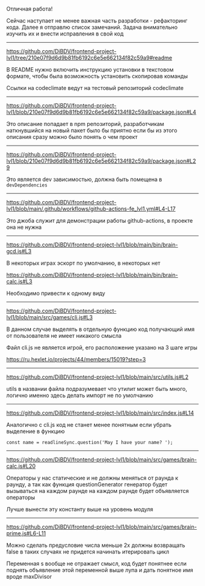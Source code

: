 Отличная работа!

Сейчас наступает не менее важная часть разработки - рефакторинг кода. Далее я отправлю список замечаний.
Задача внимательно изучить их и внести исправления в свой код

---

https://github.com/DiBDV/frontend-project-lvl1/tree/210e07f9d6d9b81fb6192c6e5e662134f82c59a9#readme

В README нужно включить инструкцию установки в текстовом формате, чтобы была возможность установить скопировав команды

Ссылки на codeclimate ведут на тестовый репозиторий codeclimate

---

https://github.com/DiBDV/frontend-project-lvl1/blob/210e07f9d6d9b81fb6192c6e5e662134f82c59a9/package.json#L4

Это описание попадает в npm репозиторий, разработчикам наткнувшийся на новый пакет было бы приятно если бы из этого описания сразу можно было понять о чем проект

---

https://github.com/DiBDV/frontend-project-lvl1/blob/210e07f9d6d9b81fb6192c6e5e662134f82c59a9/package.json#L29

Это является dev зависимостью, должна быть помещена в `devDependencies`

---

https://github.com/DiBDV/frontend-project-lvl1/blob/main/.github/workflows/github-actions-fe_lvl1.yml#L4-L17

Это джоба служит для демонстрации работы github-actions, в проекте она не нужна


---

https://github.com/DiBDV/frontend-project-lvl1/blob/main/bin/brain-gcd.js#L3

В некоторых играх эскорт по умолчанию, в некоторых нет

https://github.com/DiBDV/frontend-project-lvl1/blob/main/bin/brain-calc.js#L3

Необходимо привести к одному виду

---

https://github.com/DiBDV/frontend-project-lvl1/blob/main/src/games/cli.js#L3

В данном случае выделять в отдельную функцию код получающий имя от пользователя не имеет никакого смысла

Файл cli.js не является игрой, его расположение указано на 3 шаге игры

https://ru.hexlet.io/projects/44/members/15019?step=3

---

https://github.com/DiBDV/frontend-project-lvl1/blob/main/src/utils.js#L2

utils в названии файла подразумевает что утилит может быть много, логично именно здесь делать импорт не по умолчанию

---

https://github.com/DiBDV/frontend-project-lvl1/blob/main/src/index.js#L14

Аналогично с cli.js код не станет менее понятным если убрать выделение в функцию

```
const name = readlineSync.question('May I have your name? ');
```

---

https://github.com/DiBDV/frontend-project-lvl1/blob/main/src/games/brain-calc.js#L20

Операторы у нас статические и не должны меняться от раунда к раунду, 
а так как функция questionGenerator генератор будет вызываться на каждом раунде
на каждом раунде будет объявляется операторы

Лучше вынести эту константу выше на уровень модуля


---

https://github.com/DiBDV/frontend-project-lvl1/blob/main/src/games/brain-prime.js#L6-L11

Можно сделать предусловие числа меньше 2х должны возвращать false в таких случаях не придется начинать итерировать цикл

Переменная s вообще не отражает смысл, код будет понятнее если поднять объявление этой переменной выше лупа и дать понятное имя вроде maxDivisor